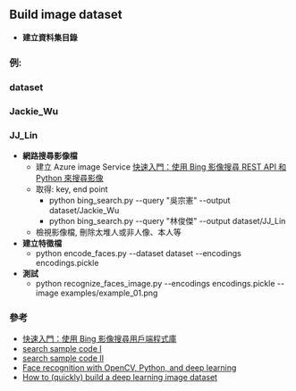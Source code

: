 ## Build image dataset
* **建立資料集目錄**
### 例:
###   dataset
###     Jackie_Wu
###     JJ_Lin
* **網路搜尋影像檔**
    * 建立 Azure image Service [快速入門：使用 Bing 影像搜尋 REST API 和 Python 來搜尋影像](https://docs.microsoft.com/zh-tw/azure/cognitive-services/bing-image-search/quickstarts/python)
    * 取得: key, end point
         * python bing_search.py --query "吳宗憲" --output dataset/Jackie_Wu
         * python bing_search.py --query "林俊傑" --output dataset/JJ_Lin
    * 檢視影像檔, 刪除太堆人或非人像、本人等
* **建立特徵檔**
    * python encode_faces.py --dataset dataset --encodings encodings.pickle
* **測試**
    * python recognize_faces_image.py --encodings encodings.pickle --image examples/example_01.png
### 參考
* [快速入門：使用 Bing 影像搜尋用戶端程式庫](https://docs.microsoft.com/zh-tw/azure/cognitive-services/bing-image-search/quickstarts/client-libraries?tabs=visualstudio&pivots=programming-language-csharp)
* [search sample code I](https://github.com/nikitaa30/Face-Recognition)
* [search sample code II](https://github.com/Azure-Samples/cognitive-services-python-sdk-samples/tree/master/samples/search)
* [Face recognition with OpenCV, Python, and deep learning](https://www.pyimagesearch.com/2018/06/18/face-recognition-with-opencv-python-and-deep-learning/)
* [How to (quickly) build a deep learning image dataset](https://www.pyimagesearch.com/2018/04/09/how-to-quickly-build-a-deep-learning-image-dataset/)
